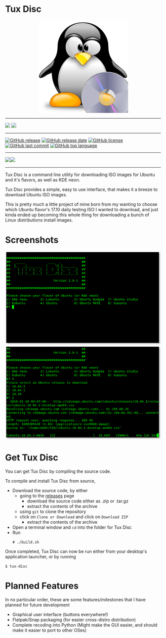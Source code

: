 Tux Disc
========

<center><img src="./tux-disc.png"
alt="Tux Disc" width="292" height="300" /></center>

---

[![](https://img.shields.io/badge/Mastodon-gray.svg?&style=for-the-badge&logo=mastodon)](https://niu.moe/@easthighNerd)
![](https://img.shields.io/badge/Matrix-@easthighnerd:ubports.chat-hotpink.svg?&style=for-the-badge&logo=matrix)

---

[![GitHub release](https://img.shields.io/github/release/easthighNerd/Tux-Disc.svg?&style=for-the-badge)](https://github.com/easthighNerd/Tux-Disc/releases/latest)
[![GitHub release date](https://img.shields.io/github/release-date/easthighNerd/Tux-Disc.svg?&style=for-the-badge)](https://github.com/easthighNerd/Tux-Disc/tree/development)
[![GitHub license](https://img.shields.io/github/license/easthighNerd/Tux-Disc.svg?&style=for-the-badge)](./LICENSE)
[![GitHub last commit](https://img.shields.io/github/last-commit/easthighNerd/Tux-Disc/version-2.svg?&style=for-the-badge)](https://github.com/easthighNerd/Tux-Disc/commits/development)
[![GitHub top language](https://img.shields.io/github/languages/top/easthighNerd/Tux-Disc.svg?&style=for-the-badge&logo=linux)](https://github.com/easthighNerd/Tux-Disc/tree/development)

---

[![](https://img.shields.io/badge/Changelog-blue.svg?&style=for-the-badge)](./CHANGELOG.md)[![](https://img.shields.io/badge/Distro%20List-brightgreen.svg?&style=for-the-badge)](./distro-list.md)

---

Tux Disc is a command line utility for downloading ISO images for Ubuntu and it's flavors, as well as KDE neon.

Tux Disc provides a simple, easy to use interface, that makes it a breeze to download Ubuntu ISO images.

This is pretty much a little project of mine born from my wanting to choose which Ubuntu flavor's 17.10 daily testing ISO I wanted to download, and just kinda ended up becoming this whole thing for downloading a bunch of Linux distributions install images.

Screenshots
===========
<center><img src="./screenshots/main-menu.png"
alt="Main Menu" /></center>
<center><img src="./screenshots/downloading.png"
alt="Downloading" /></center>

Get Tux Disc
============
You can get Tux Disc by compiling the source code.

To compile and install Tux Disc from source,
* Download the source code, by either
  * going to the [releases][2] page
    * download the source code either as .zip or .tar.gz
    * extract the contents of the archive
  * using `git` to clone the repository
  * click on `Clone or Download` and click on `Download ZIP`
    * extract the contents of the archive
* Open a terminal window and `cd` into the folder for Tux Disc
* Run
  ```
  # ./build.sh
  ```


Once completed, Tux Disc can now be run either from your desktop's application launcher, or by running
```
$ tux-disc
```

Planned Features
================

In no particular order, these are some features/milestones that I have planned for future development

* Graphical user interface (buttons everywhere!)
* Flatpak/Snap packaging (for easier cross-distro distribution)
* Complete recoding into Python (Might make the GUI easier, and should make it easier to port to other OSes)

[1]: ./CHANGELOG.md
[2]: https://github.com/easthighNerd/tux-disc/releases
[3]: ./distro-list.md
